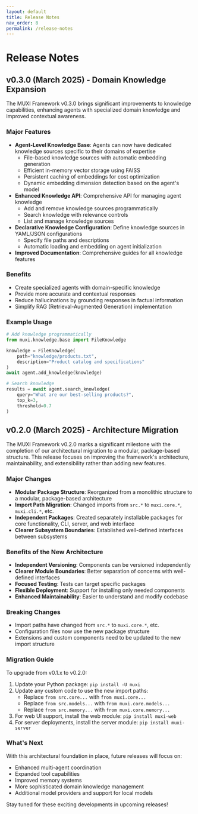 ```yaml
---
layout: default
title: Release Notes
nav_order: 8
permalink: /release-notes
---
```


# Release Notes

## v0.3.0 (March 2025) - Domain Knowledge Expansion

The MUXI Framework v0.3.0 brings significant improvements to knowledge capabilities, enhancing agents with specialized domain knowledge and improved contextual awareness.

### Major Features

- **Agent-Level Knowledge Base**: Agents can now have dedicated knowledge sources specific to their domains of expertise
  - File-based knowledge sources with automatic embedding generation
  - Efficient in-memory vector storage using FAISS
  - Persistent caching of embeddings for cost optimization
  - Dynamic embedding dimension detection based on the agent's model
- **Enhanced Knowledge API**: Comprehensive API for managing agent knowledge
  - Add and remove knowledge sources programmatically
  - Search knowledge with relevance controls
  - List and manage knowledge sources
- **Declarative Knowledge Configuration**: Define knowledge sources in YAML/JSON configurations
  - Specify file paths and descriptions
  - Automatic loading and embedding on agent initialization
- **Improved Documentation**: Comprehensive guides for all knowledge features

### Benefits

- Create specialized agents with domain-specific knowledge
- Provide more accurate and contextual responses
- Reduce hallucinations by grounding responses in factual information
- Simplify RAG (Retrieval-Augmented Generation) implementation

### Example Usage

```python
# Add knowledge programmatically
from muxi.knowledge.base import FileKnowledge

knowledge = FileKnowledge(
    path="knowledge/products.txt",
    description="Product catalog and specifications"
)
await agent.add_knowledge(knowledge)

# Search knowledge
results = await agent.search_knowledge(
    query="What are our best-selling products?",
    top_k=3,
    threshold=0.7
)
```

## v0.2.0 (March 2025) - Architecture Migration

The MUXI Framework v0.2.0 marks a significant milestone with the completion of our architectural migration to a modular, package-based structure. This release focuses on improving the framework's architecture, maintainability, and extensibility rather than adding new features.

### Major Changes

- **Modular Package Structure**: Reorganized from a monolithic structure to a modular, package-based architecture
- **Import Path Migration**: Changed imports from `src.*` to `muxi.core.*`, `muxi.cli.*`, etc.
- **Independent Packages**: Created separately installable packages for core functionality, CLI, server, and web interface
- **Clearer Subsystem Boundaries**: Established well-defined interfaces between subsystems

### Benefits of the New Architecture

- **Independent Versioning**: Components can be versioned independently
- **Clearer Module Boundaries**: Better separation of concerns with well-defined interfaces
- **Focused Testing**: Tests can target specific packages
- **Flexible Deployment**: Support for installing only needed components
- **Enhanced Maintainability**: Easier to understand and modify codebase

### Breaking Changes

- Import paths have changed from `src.*` to `muxi.core.*`, etc.
- Configuration files now use the new package structure
- Extensions and custom components need to be updated to the new import structure

### Migration Guide

To upgrade from v0.1.x to v0.2.0:

1. Update your Python package: `pip install -U muxi`
2. Update any custom code to use the new import paths:
   - Replace `from src.core...` with `from muxi.core...`
   - Replace `from src.models...` with `from muxi.core.models...`
   - Replace `from src.memory...` with `from muxi.core.memory...`
3. For web UI support, install the web module: `pip install muxi-web`
4. For server deployments, install the server module: `pip install muxi-server`

### What's Next

With this architectural foundation in place, future releases will focus on:

- Enhanced multi-agent coordination
- Expanded tool capabilities
- Improved memory systems
- More sophisticated domain knowledge management
- Additional model providers and support for local models

Stay tuned for these exciting developments in upcoming releases!
